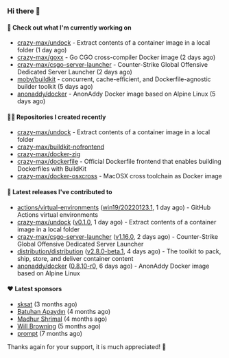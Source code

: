 ### Hi there 👋

#### 👷 Check out what I'm currently working on

- [crazy-max/undock](https://github.com/crazy-max/undock) - Extract contents of a container image in a local folder (1 day ago)
- [crazy-max/goxx](https://github.com/crazy-max/goxx) - Go CGO cross-compiler Docker image (2 days ago)
- [crazy-max/csgo-server-launcher](https://github.com/crazy-max/csgo-server-launcher) - Counter-Strike Global Offensive Dedicated Server Launcher (2 days ago)
- [moby/buildkit](https://github.com/moby/buildkit) - concurrent, cache-efficient, and Dockerfile-agnostic builder toolkit (5 days ago)
- [anonaddy/docker](https://github.com/anonaddy/docker) - AnonAddy Docker image based on Alpine Linux (5 days ago)

#### 👨‍💻 Repositories I created recently

- [crazy-max/undock](https://github.com/crazy-max/undock) - Extract contents of a container image in a local folder
- [crazy-max/buildkit-nofrontend](https://github.com/crazy-max/buildkit-nofrontend)
- [crazy-max/docker-zig](https://github.com/crazy-max/docker-zig)
- [crazy-max/dockerfile](https://github.com/crazy-max/dockerfile) - Official Dockerfile frontend that enables building Dockerfiles with BuildKit
- [crazy-max/docker-osxcross](https://github.com/crazy-max/docker-osxcross) - MacOSX cross toolchain as Docker image

#### 🚀 Latest releases I've contributed to

- [actions/virtual-environments](https://github.com/actions/virtual-environments) ([win19/20220123.1](https://github.com/actions/virtual-environments/releases/tag/win19%2F20220123.1), 1 day ago) - GitHub Actions virtual environments
- [crazy-max/undock](https://github.com/crazy-max/undock) ([v0.1.0](https://github.com/crazy-max/undock/releases/tag/v0.1.0), 1 day ago) - Extract contents of a container image in a local folder
- [crazy-max/csgo-server-launcher](https://github.com/crazy-max/csgo-server-launcher) ([v1.16.0](https://github.com/crazy-max/csgo-server-launcher/releases/tag/v1.16.0), 2 days ago) - Counter-Strike Global Offensive Dedicated Server Launcher
- [distribution/distribution](https://github.com/distribution/distribution) ([v2.8.0-beta.1](https://github.com/distribution/distribution/releases/tag/v2.8.0-beta.1), 4 days ago) - The toolkit to pack, ship, store, and deliver container content
- [anonaddy/docker](https://github.com/anonaddy/docker) ([0.8.10-r0](https://github.com/anonaddy/docker/releases/tag/0.8.10-r0), 6 days ago) - AnonAddy Docker image based on Alpine Linux

#### ❤️ Latest sponsors
- [sksat](https://github.com/sksat) (3 months ago)
- [Batuhan Apaydın](https://github.com/developer-guy) (4 months ago)
- [Madhur Shrimal](https://github.com/shrimalmadhur) (4 months ago)
- [Will Browning](https://github.com/willbrowningme) (5 months ago)
- [prompt](https://github.com/pr-mpt) (7 months ago)

Thanks again for your support, it is much appreciated! 🙏
